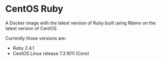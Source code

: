 # CentOS Ruby
A Docker image with the latest version of Ruby built using Rbenv on the latest version of CentOS

Currently those versions are:
- Ruby 2.4.1
- CentOS Linux release 7.3.1611 (Core)
